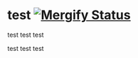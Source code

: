 # test [![Mergify Status][mergify-status]][mergify]

test test test

test test test

[mergify]: https://mergify.io
[mergify-status]: https://img.shields.io/endpoint.svg?url=https://gh.mergify.io/badges/yoieh/test&style=flat
